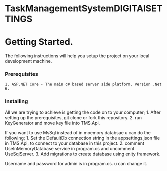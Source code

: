 # TaskManagementSystemDIGITAlSETTINGS

# Getting Started. 
The following instructions will help you setup the project on your local development machine.
### Prerequisites
	1. ASP.NET Core - The main c# based server side platform. Version .Net 6.
	
### Installing
All we are trying to achieve is getting the code on to your computer;
	1. After setting up the prerequisites, git clone or fork this repository.
	2. run KeyGenerator and move key file into TMS.Api.
  
If you want to use MsSql instead of in moemory databsae u can do the following;
	1. Set the DefaultDb connection string in the appsettings.json file in TMS.Api, to connect to your database in this project.
	2. comment UseInMemoryDatabase service in program.cs and uncomment UseSqlServer.
	3. Add migrations to create database using enity framework.

Username and password for admin is in program.cs. u can change it.
